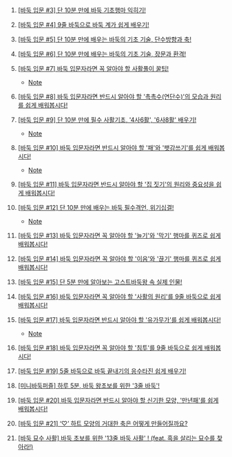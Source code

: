 1. [[바둑 입문 #3] 단 10분 만에 바둑 기초행마 익히기!](https://youtu.be/XOX0gOQ3FCg)


2. [[바둑 입문 #4] 9줄 바둑으로 바둑 계가 쉽게 배우기!](https://youtu.be/ID_YMmkGl38?list=PL6-ON5Sj_IotkZdfG6xuySK7jMICdxJTx)

3. [[바둑 입문 #5] 단 10분 만에 배우는 바둑의 기초 기술, 단수방향과 축!](https://youtu.be/tqsCkIjL0PM?list=PL6-ON5Sj_IotkZdfG6xuySK7jMICdxJTx)

4. [[바둑 입문 #6] 단 10분 만에 배우는 바둑의 기초 기술, 장문과 환격!](https://youtu.be/IUcAsC-6vOE?list=PL6-ON5Sj_IotkZdfG6xuySK7jMICdxJTx)

5. [[바둑 입문 #7] 바둑 입문자라면 꼭 알아야 할 사활풀이 꿀팁!](https://youtu.be/rSoHjxAuoeY)
    - [Note](./Note/바둑입문_7_사활풀이.md)

6. [[바둑 입문 #8] 바둑 입문자라면 반드시 알아야 할 '촉촉수(연단수)'의 모습과 원리를 쉽게 배워봅시다!](https://youtu.be/rMbulwrSuj8?list=PL6-ON5Sj_IotkZdfG6xuySK7jMICdxJTx)

7. [[바둑 입문 #9] 단 10분 만에 필수 사활기초, '4사6활', '6사8활' 배우기!](https://youtu.be/2yrNyRhuDGw)
    - [Note](./Note/바둑입문_9_4사6활_6사8활.md)

8. [[바둑 입문 #10] 바둑 입문자라면 반드시 알아야 할 '패'와 '팻감쓰기'를 쉽게 배워봅시다!](https://youtu.be/7hqKYkwl5fE?list=PL6-ON5Sj_IotkZdfG6xuySK7jMICdxJTx)
    - [Note](./Note/바둑입문_10_패_팻감.md)

9. [[바둑 입문 #11] 바둑 입문자라면 반드시 알아야 할 '집 짓기'의 원리와 중요성을 쉽게 배워봅시다!](https://youtu.be/5ijH1HUTQNg?list=PL6-ON5Sj_IotkZdfG6xuySK7jMICdxJTx)

10. [[바둑 입문 #12] 단 10분 만에 배우는 바둑 필수격언, 위기십결!](https://youtu.be/6VXfJBYM1AA?list=PL6-ON5Sj_IotkZdfG6xuySK7jMICdxJTx)
    - [Note](./Note/바둑입문_12_위기십결.md)

11. [[바둑 입문 #13] 바둑 입문자라면 꼭 알아야 할 '늘기'와 '막기' 행마를 퀴즈로 쉽게 배워봅시다!](https://youtu.be/2Za1sW0wpaM?list=PL6-ON5Sj_IotkZdfG6xuySK7jMICdxJTx)

12. [[바둑 입문 #14] 바둑 입문자라면 꼭 알아야 할 '이음'와 '끊기' 행마를 퀴즈로 쉽게 배워봅시다!](https://youtu.be/PtvPGMmToqQ?list=PL6-ON5Sj_IotkZdfG6xuySK7jMICdxJTx)

13. [[바둑 입문 #15] 단 5분 만에 알아보는 고스트바둑왕 속 실제 인물!](https://youtu.be/qxbumMbII7k?list=PL6-ON5Sj_IotkZdfG6xuySK7jMICdxJTx)

14. [[바둑 입문 #16] 바둑 입문자라면 꼭 알아야 할 '사활의 원리'를 9줄 바둑으로 쉽게 배워봅시다!](https://youtu.be/Rd3VtxSGWqw)

15. [[바둑 입문 #17] 바둑 입문자라면 반드시 알아야 할 '유가무가'를 쉽게 배워봅시다!](https://youtu.be/T4bKLaUfb1A?list=PL6-ON5Sj_IotkZdfG6xuySK7jMICdxJTx)
    - [Note](./Note/바둑입문_17_유가무가.md)

16. [[바둑 입문 #18] 바둑 입문자라면 꼭 알아야 할 '침투'를 9줄 바둑으로 쉽게 배워봅시다!](https://youtu.be/MthzqZYPClI?list=PL6-ON5Sj_IotkZdfG6xuySK7jMICdxJTx)

17. [[바둑 입문 #19] 5줄 바둑으로 바둑 끝내기의 응수타진 쉽게 배우기!](https://youtu.be/wf5_yh5i-RI?list=PL6-ON5Sj_IotkZdfG6xuySK7jMICdxJTx)

18. [[미니바둑퍼즐] 하루 5분, 바둑 왕초보를 위한 '3줄 바둑'!](https://youtu.be/vGZhRW9dHmo)

19. [[바둑 입문 #20] 바둑 입문자라면 반드시 알아야 할 신기한 모양, '만년패'를 쉽게 배워봅시다!](https://youtu.be/TS7jiC6xjYM?list=PL6-ON5Sj_IotkZdfG6xuySK7jMICdxJTx)

20. [[바둑 입문 #21] ‘♡’ 하트 모양의 거대한 축은 어떻게 만들어질까요?](https://youtu.be/jAN5vr-AvDg?list=PL6-ON5Sj_IotkZdfG6xuySK7jMICdxJTx)

21. [[바둑 묘수 사활] 바둑 초보를 위한 '13줄 바둑 사활' ! (feat. 흑을 살리는 묘수를 찾아라!)](https://youtu.be/8ckUIaD6Axk?list=PL6-ON5Sj_IotkZdfG6xuySK7jMICdxJTx)
